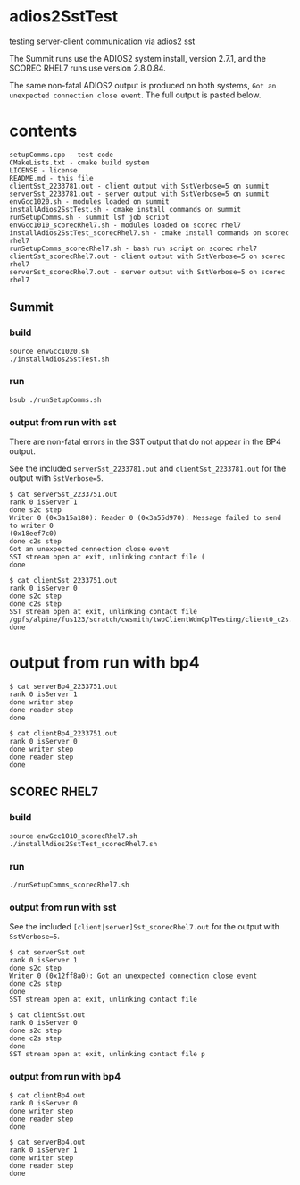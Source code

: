 # adios2SstTest
testing server-client communication via adios2 sst

The Summit runs use the ADIOS2 system install, version 2.7.1, and the SCOREC RHEL7
runs use version 2.8.0.84.

The same non-fatal ADIOS2 output is produced on both systems, `Got an unexpected
connection close event`.  The full output is pasted below.

# contents

```
setupComms.cpp - test code
CMakeLists.txt - cmake build system
LICENSE - license
README.md - this file
clientSst_2233781.out - client output with SstVerbose=5 on summit
serverSst_2233781.out - server output with SstVerbose=5 on summit
envGcc1020.sh - modules loaded on summit
installAdios2SstTest.sh - cmake install commands on summit
runSetupComms.sh - summit lsf job script
envGcc1010_scorecRhel7.sh - modules loaded on scorec rhel7
installAdios2SstTest_scorecRhel7.sh - cmake install commands on scorec rhel7
runSetupComms_scorecRhel7.sh - bash run script on scorec rhel7
clientSst_scorecRhel7.out - client output with SstVerbose=5 on scorec rhel7
serverSst_scorecRhel7.out - server output with SstVerbose=5 on scorec rhel7
```

## Summit

### build

```
source envGcc1020.sh
./installAdios2SstTest.sh
```

### run

```
bsub ./runSetupComms.sh
```

### output from run with sst

There are non-fatal errors in the SST output that do not appear in the BP4
output.

See the included `serverSst_2233781.out` and `clientSst_2233781.out` for the
output with `SstVerbose=5`.

```
$ cat serverSst_2233751.out
rank 0 isServer 1
done s2c step
Writer 0 (0x3a15a180): Reader 0 (0x3a55d970): Message failed to send to writer 0
(0x18eef7c0)
done c2s step
Got an unexpected connection close event
SST stream open at exit, unlinking contact file (
done

$ cat clientSst_2233751.out
rank 0 isServer 0
done s2c step
done c2s step
SST stream open at exit, unlinking contact file
/gpfs/alpine/fus123/scratch/cwsmith/twoClientWdmCplTesting/client0_c2s.sst
done
```

# output from run with bp4

```
$ cat serverBp4_2233751.out 
rank 0 isServer 1
done writer step
done reader step
done

$ cat clientBp4_2233751.out 
rank 0 isServer 0
done writer step
done reader step
done
```

## SCOREC RHEL7

### build

```
source envGcc1010_scorecRhel7.sh
./installAdios2SstTest_scorecRhel7.sh
```

### run

```
./runSetupComms_scorecRhel7.sh
```

### output from run with sst


See the included `[client|server]Sst_scorecRhel7.out` for the
output with `SstVerbose=5`.

```
$ cat serverSst.out 
rank 0 isServer 1
done s2c step
Writer 0 (0x12ff8a0): Got an unexpected connection close event
done c2s step
done
SST stream open at exit, unlinking contact file

$ cat clientSst.out
rank 0 isServer 0
done s2c step
done c2s step
done
SST stream open at exit, unlinking contact file p
```


### output from run with bp4

```
$ cat clientBp4.out 
rank 0 isServer 0
done writer step
done reader step
done

$ cat serverBp4.out 
rank 0 isServer 1
done writer step
done reader step
done
```
